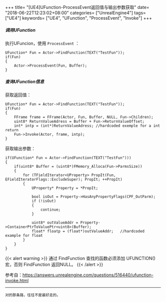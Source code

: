 +++
title= "[UE4]UFunction-ProcessEvent返回值与输出参数获取"
date= "2018-06-22T12:23:02+08:00"
categories= ["UnrealEngine4"]
tags= ["UE4"]
keywords= ["UE4", "UFunction", "ProcessEvent", "Invoke"]
+++

##### 调用UFunction

执行UFuncion，使用 `ProcessEvent` ：

    UFunction* Fun = Actor->FindFunction(TEXT("TestFun"));
    if(Fun)
    {
        Actor->ProcessEvent(Fun, Buffer);
    }

##### 查询UFunction信息

获取返回值：

    UFunction* Fun = Actor->FindFunction(TEXT("TestFun"));
    if(Fun)
    {
        FFrame frame = FFrame(Actor, Fun, Buffer, NULL, Fun->Children);
        uint8* ReturnValueAdress = Buffer + Fun->ReturnValueOffset;
        int* intp = (int*)ReturnValueAdress; //hardcoded exemple for a int return
        Fun->Invoke(Actor, frame, intp);
    }
    
获取输出参数：

    if(UFunction* Fun = Actor->FindFunction(TEXT("TestFun")))
    {
        if(uint8* Buffer = (uint8*)FMemory_Alloca(Fun->ParmsSize))
        {
            for (TFieldIterator<UProperty> PropIt(Fun, EFieldIteratorFlags::ExcludeSuper); PropIt; ++PropIt)
            {
                UProperty* Property = *PropIt;

                bool isOut = Property->HasAnyPropertyFlags(CPF_OutParm);
                if (!isOut)
                {
                    continue;
                }

                uint8* outValueAddr = Property->ContainerPtrToValuePtr<uint8>(Buffer);
                float* floatp = (float*)outValueAddr;   //hardcoded example for float
            }
        }
    }
    
{{< alert warning >}}
通过 FindFunction 查找的函数必须添加 UFUNCTION() 宏，否则 FindFunction 返回NULL。
{{< /alert >}}


参考自：https://answers.unrealengine.com/questions/516440/ufunction-invoke.html

***
`对的那条路，往往不是最好走的。`